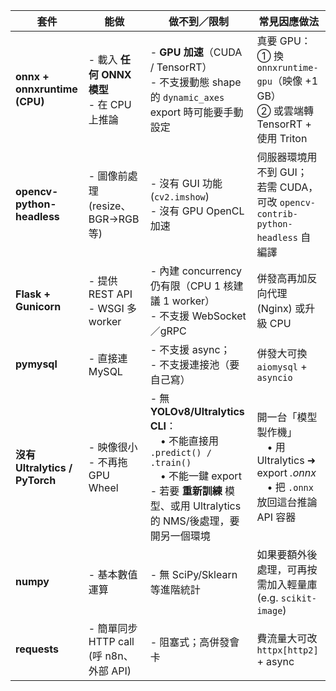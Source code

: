 | 套件                           | 能做                                  | 做不到／限制                                                                                                                                     | 常見因應做法                                                                        |
| ---------------------------- | ----------------------------------- | ------------------------------------------------------------------------------------------------------------------------------------------ | ----------------------------------------------------------------------------- |
| **onnx + onnxruntime (CPU)** | - 載入 **任何 ONNX 模型** <br>- 在 CPU 上推論 | - **GPU 加速**（CUDA / TensorRT）<br>- 不支援動態 shape 的 `dynamic_axes` export 時可能要手動設定                                                            | 真要 GPU：<br>① 換 `onnxruntime-gpu`（映像 +1 GB）<br>② 或雲端轉 TensorRT + 使用 Triton     |
| **opencv-python-headless**   | - 圖像前處理 (resize、BGR→RGB 等)          | - 沒有 GUI 功能 (`cv2.imshow`) <br>- 沒有 GPU OpenCL 加速                                                                                          | 伺服器環境用不到 GUI；<br>若需 CUDA，可改 `opencv-contrib-python-headless` 自編譯              |
| **Flask + Gunicorn**         | - 提供 REST API <br>- WSGI 多 worker   | - 內建 concurrency 仍有限（CPU 1 核建議 1 worker）<br>- 不支援 WebSocket／gRPC                                                                           | 併發高再加反向代理 (Nginx) 或升級 CPU                                                     |
| **pymysql**                  | - 直接連 MySQL                         | - 不支援 async；<br>- 不支援連接池（要自己寫）                                                                                                             | 併發大可換 `aiomysql` + `asyncio`                                                  |
| **沒有 Ultralytics / PyTorch** | - 映像很小 <br>- 不再拖 GPU Wheel          | - 無 **YOLOv8/Ultralytics CLI**：<br> • 不能直接用 `.predict() / .train()`<br> • 不能一鍵 export<br>- 若要 **重新訓練** 模型、或用 Ultralytics 的 NMS/後處理，要開另一個環境 | 開一台「模型製作機」<br> • 用 Ultralytics ➜ export *.onnx*<br> • 把 `.onnx` 放回這台推論 API 容器 |
| **numpy**                    | - 基本數值運算                            | - 無 SciPy/Sklearn 等進階統計                                                                                                                    | 如果要額外後處理，可再按需加入輕量庫 (e.g. `scikit-image`)                                      |
| **requests**                 | - 簡單同步 HTTP call (呼 n8n、外部 API)     | - 阻塞式；高併發會卡                                                                                                                                | 費流量大可改 `httpx[http2]` + async                                                 |

